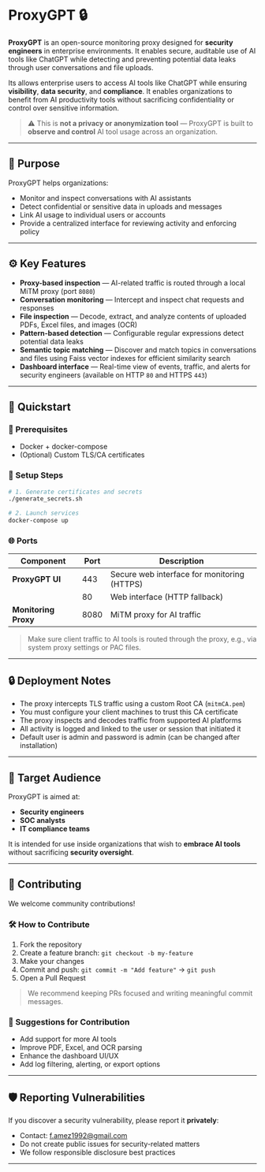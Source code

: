 # ProxyGPT 🔒

**ProxyGPT** is an open-source monitoring proxy designed for **security engineers** in enterprise environments. It enables secure, auditable use of AI tools like ChatGPT while detecting and preventing potential data leaks through user conversations and file uploads.

Its allows enterprise users to access AI tools like ChatGPT while ensuring **visibility**, **data security**, and **compliance**. It enables organizations to benefit from AI productivity tools without sacrificing confidentiality or control over sensitive information.

> ⚠️ This is **not a privacy or anonymization tool** — ProxyGPT is built to **observe and control** AI tool usage across an organization.

---

## 🎯 Purpose

ProxyGPT helps organizations:
- Monitor and inspect conversations with AI assistants
- Detect confidential or sensitive data in uploads and messages
- Link AI usage to individual users or accounts
- Provide a centralized interface for reviewing activity and enforcing policy

---

## ⚙️ Key Features

- **Proxy-based inspection** — AI-related traffic is routed through a local MiTM proxy (port `8080`)  
- **Conversation monitoring** — Intercept and inspect chat requests and responses  
- **File inspection** — Decode, extract, and analyze contents of uploaded PDFs, Excel files, and images (OCR)  
- **Pattern-based detection** — Configurable regular expressions detect potential data leaks  
- **Semantic topic matching** — Discover and match topics in conversations and files using Faiss vector indexes for efficient similarity search  
- **Dashboard interface** — Real-time view of events, traffic, and alerts for security engineers (available on HTTP `80` and HTTPS `443`)

---

## 🚀 Quickstart

### 🔧 Prerequisites

- Docker + docker-compose
- (Optional) Custom TLS/CA certificates

### 🧪 Setup Steps

```bash
# 1. Generate certificates and secrets
./generate_secrets.sh

# 2. Launch services
docker-compose up
```

### 🌐 Ports

| Component             | Port  | Description                                  |
|----------------------|-------|----------------------------------------------|
| **ProxyGPT UI**      | 443   | Secure web interface for monitoring (HTTPS)  |
|                      | 80    | Web interface (HTTP fallback)                |
| **Monitoring Proxy** | 8080  | MiTM proxy for AI traffic                    |

> Make sure client traffic to AI tools is routed through the proxy, e.g., via system proxy settings or PAC files.

---

## 🔒 Deployment Notes

- The proxy intercepts TLS traffic using a custom Root CA (`mitmCA.pem`)
- You must configure your client machines to trust this CA certificate
- The proxy inspects and decodes traffic from supported AI platforms
- All activity is logged and linked to the user or session that initiated it
- Default user is admin and password is admin (can be changed after installation)

---

## 👥 Target Audience

ProxyGPT is aimed at:
- **Security engineers**
- **SOC analysts**
- **IT compliance teams**

It is intended for use inside organizations that wish to **embrace AI tools** without sacrificing **security oversight**.

---

## 🤝 Contributing

We welcome community contributions!

### 🛠️ How to Contribute

1. Fork the repository
2. Create a feature branch: `git checkout -b my-feature`
3. Make your changes
4. Commit and push: `git commit -m "Add feature"` → `git push`
5. Open a Pull Request

> We recommend keeping PRs focused and writing meaningful commit messages.

### 🧪 Suggestions for Contribution

- Add support for more AI tools
- Improve PDF, Excel, and OCR parsing
- Enhance the dashboard UI/UX
- Add log filtering, alerting, or export options

---

## 🛡️ Reporting Vulnerabilities

If you discover a security vulnerability, please report it **privately**:

- Contact: f.amez1992@gmail.com
- Do not create public issues for security-related matters
- We follow responsible disclosure best practices

---
